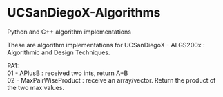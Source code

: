 # UCSanDiegoX-Algorithms
Python and C++ algorithm implementations

These are algorithm implementations for UCSanDiegoX -  ALGS200x : Algorithmic and Design Techniques.

PA1:  
<space><space>01 - APlusB : received two ints, return A+B  
<space><space>02 - MaxPairWiseProduct : receive an array/vector. Return the product of the two max values.  
